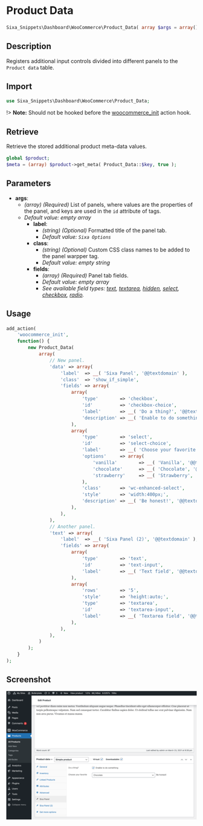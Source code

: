 # Product Data

```php
Sixa_Snippets\Dashboard\WooCommerce\Product_Data( array $args = array() );
```

## Description

Registers additional input controls divided into different panels to the `Product data` table.

## Import

```php 
use Sixa_Snippets\Dashboard\WooCommerce\Product_Data;
```

!> **Note:** Should not be hooked before the [woocommerce_init](http://hookr.io/actions/woocommerce_init/) action hook.

## Retrieve

Retrieve the stored additional product meta-data values.

```php
global $product;
$meta = (array) $product->get_meta( Product_Data::$key, true );
```

## Parameters

- **args**:
	- *(array) (Required)* List of panels, where values are the properties of the panel, and keys are used in the `id` attribute of tags.
	- *Default value: empty array*
		- **label**:
			- *(string) (Optional)* Formatted title of the panel tab.
			- *Default value: `Sixa Options`*
		- **class**:
        	- *(string) (Optional)* Custom CSS class names to be added to the panel warpper tag.
        	- *Default value: empty string*
		- **fields**:
			- *(array) (Required)* Panel tab fields.
			- *Default value: empty array*
			- *See available field types: [text](fields/text-field.md), [textarea](ields/textarea-field.md), [hidden](fields/hidden-field.md), [select](fields/select-field.md), [checkbox](fields/checkbox-field.md), [radio](fields/radio-field.md).*

## Usage

```php
add_action(
	'woocommerce_init',
	function() {
		new Product_Data(
			array(
				// New panel.
				'data' => array(
					'label'  => __( 'Sixa Panel', '@@textdomain' ),
					'class'  => 'show_if_simple',
					'fields' => array(
						array(
							'type'        => 'checkbox',
							'id'          => 'checkbox-choice',
							'label'       => __( 'Do a thing?', '@@textdomain' ),
							'description' => __( 'Enable to do something', '@@textdomain' ),
						),
						array(
							'type'        => 'select',
							'id'          => 'select-choice',
							'label'       => __( 'Choose your favorite', '@@textdomain' ),
							'options'     => array(
								'vanilla'        => __( 'Vanilla', '@@textdomain' ),
								'chocolate'      => __( 'Chocolate', '@@textdomain' ),
								'strawberry'     => __( 'Strawberry', '@@textdomain' ),
							),
							'class'       => 'wc-enhanced-select',
							'style'       => 'width:400px;',
							'description' => __( 'Be honest!', '@@textdomain' ),
						),
					),
				),
				// Another panel.
				'text' => array(
					'label'  => __( 'Sixa Panel (2)', '@@textdomain' ),
					'fields' => array(
						array(
							'type'        => 'text',
							'id'          => 'text-input',
							'label'       => __( 'Text field', '@@textdomain' ),
						),
						array(
							'rows'        => '5',
							'style'       => 'height:auto;',
							'type'        => 'textarea',
							'id'          => 'textarea-input',
							'label'       => __( 'Textarea field', '@@textdomain' ),
						),
					),
				),
			)
		);
	}
);
```

## Screenshot

![](../../assets/product-data.png ':size=30%')